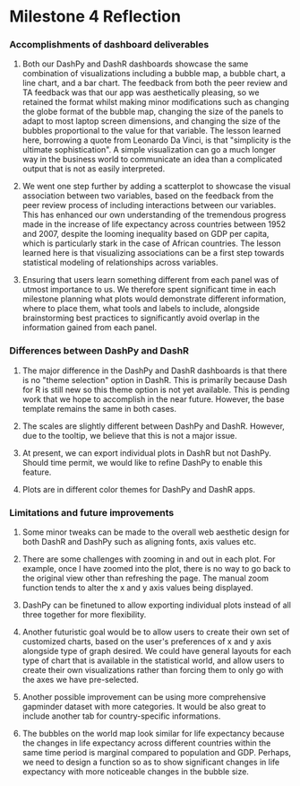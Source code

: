 # Milestone 4 Reflection


### Accomplishments of dashboard deliverables

1. Both our DashPy and DashR dashboards showcase the same combination of visualizations including a bubble map, a bubble chart, a line chart, and a bar chart. The feedback from both the peer review and TA feedback was that our app was aesthetically pleasing, so we retained the format whilst making minor modifications such as changing the globe format of the bubble map, changing the size of the panels to adapt to most laptop screen dimensions, and changing the size of the bubbles proportional to the value for that variable. The lesson learned here, borrowing a quote from Leonardo Da Vinci, is that "simplicity is the ultimate sophistication". A simple visualization can go a much longer way in the business world to communicate an idea than a complicated output that is not as easily interpreted.

2. We went one step further by adding a scatterplot to showcase the visual association between two variables, based on the feedback from the peer review process of including interactions between our variables. This has enhanced our own understanding of the tremendous progress made in the increase of life expectancy across countries between 1952 and 2007, despite the looming inequality based on GDP per capita, which is particularly stark in the case of African countries. The lesson learned here is that visualizing associations can be a first step towards statistical modeling of relationships across variables.

3. Ensuring that users learn something different from each panel was of utmost importance to us. We therefore spent significant time in each milestone planning what plots would demonstrate different information, where to place them, what tools and labels to include, alongside brainstorming best practices to significantly avoid overlap in the information gained from each panel. 


### Differences between DashPy and DashR

1. The major difference in the DashPy and DashR dashboards is that there is no "theme selection" option in DashR. This is primarily because Dash for R is still new so this theme option is not yet available. This is pending work that we hope to accomplish in the near future. However, the base template remains the same in both cases.

2. The scales are slightly different between DashPy and DashR. However, due to the tooltip, we believe that this is not a major issue.

3. At present, we can export individual plots in DashR but not DashPy. Should time permit, we would like to refine DashPy to enable this feature. 

4. Plots are in different color themes for DashPy and DashR apps. 


### Limitations and future improvements

1. Some minor tweaks can be made to the overall web aesthetic design for both DashR and DashPy such as aligning fonts, axis values etc.

2. There are some challenges with zooming in and out in each plot. For example, once I have zoomed into the plot, there is no way to go back to the original view other than refreshing the page. The manual zoom function tends to alter the x and y axis values being displayed. 

3. DashPy can be finetuned to allow exporting individual plots instead of all three together for more flexibility.

4. Another futuristic goal would be to allow users to create their own set of customized charts, based on the user's preferences of x and y axis alongside type of graph desired. We could have general layouts for each type of chart that is available in the statistical world, and allow users to create their own visualizations rather than forcing them to only go with the axes we have pre-selected. 

5. Another possible improvement can be using more comprehensive gapminder dataset with more categories. It would be also great to include another tab for country-specific informations.  

6. The bubbles on the world map look similar for life expectancy because the changes in life expectancy across different countries within the same time period is marginal compared to population and GDP. Perhaps, we need to design a function so as to show significant changes in life expectancy with more noticeable changes in the bubble size.
